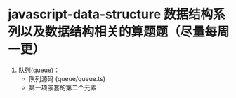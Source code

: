 # javascript-data-structure 数据结构系列以及数据结构相关的算题题（尽量每周一更）

1. 队列(queue)：
    - 队列源码 (queue/queue.ts)
    - 第一项嵌套的第二个元素
